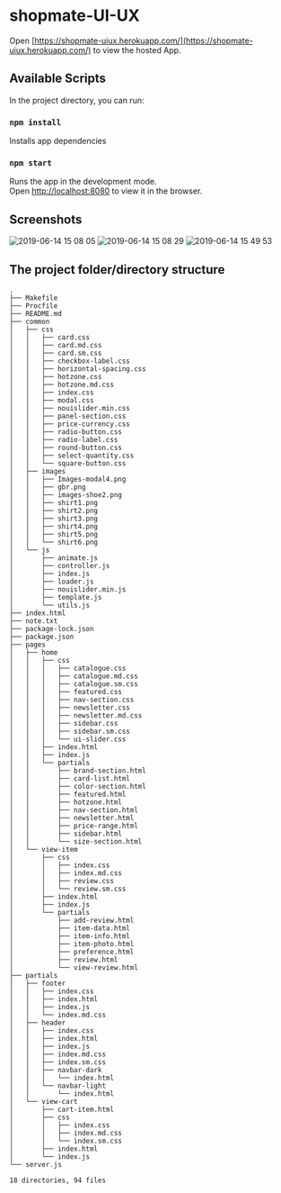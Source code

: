 # shopmate-UI-UX
Open [https://shopmate-uiux.herokuapp.com/](https://shopmate-uiux.herokuapp.com/) to view the hosted App.

## Available Scripts

In the project directory, you can run:

### `npm install`

Installs app dependencies<br>

### `npm start`

Runs the app in the development mode.<br>
Open [http://localhost:8080](http://localhost:8080) to view it in the browser.

## Screenshots

![2019-06-14 15 08 05](https://user-images.githubusercontent.com/23438586/59537108-96359c80-8eed-11e9-873f-c83a133c71fe.gif)
![2019-06-14 15 08 29](https://user-images.githubusercontent.com/23438586/59542892-1d8c0b80-8f00-11e9-9993-630c16c858f9.gif)
![2019-06-14 15 49 53](https://user-images.githubusercontent.com/23438586/59537170-bc5b3c80-8eed-11e9-8fb5-da6e9ef38cd6.gif)

## The project folder/directory structure
```
.
├── Makefile
├── Procfile
├── README.md
├── common
│   ├── css
│   │   ├── card.css
│   │   ├── card.md.css
│   │   ├── card.sm.css
│   │   ├── checkbox-label.css
│   │   ├── horizontal-spacing.css
│   │   ├── hotzone.css
│   │   ├── hotzone.md.css
│   │   ├── index.css
│   │   ├── modal.css
│   │   ├── nouislider.min.css
│   │   ├── panel-section.css
│   │   ├── price-currency.css
│   │   ├── radio-button.css
│   │   ├── radio-label.css
│   │   ├── round-button.css
│   │   ├── select-quantity.css
│   │   └── square-button.css
│   ├── images
│   │   ├── Images-modal4.png
│   │   ├── gbr.png
│   │   ├── images-shoe2.png
│   │   ├── shirt1.png
│   │   ├── shirt2.png
│   │   ├── shirt3.png
│   │   ├── shirt4.png
│   │   ├── shirt5.png
│   │   └── shirt6.png
│   └── js
│       ├── animate.js
│       ├── controller.js
│       ├── index.js
│       ├── loader.js
│       ├── nouislider.min.js
│       ├── template.js
│       └── utils.js
├── index.html
├── note.txt
├── package-lock.json
├── package.json
├── pages
│   ├── home
│   │   ├── css
│   │   │   ├── catalogue.css
│   │   │   ├── catalogue.md.css
│   │   │   ├── catalogue.sm.css
│   │   │   ├── featured.css
│   │   │   ├── nav-section.css
│   │   │   ├── newsletter.css
│   │   │   ├── newsletter.md.css
│   │   │   ├── sidebar.css
│   │   │   ├── sidebar.sm.css
│   │   │   └── ui-slider.css
│   │   ├── index.html
│   │   ├── index.js
│   │   └── partials
│   │       ├── brand-section.html
│   │       ├── card-list.html
│   │       ├── color-section.html
│   │       ├── featured.html
│   │       ├── hotzone.html
│   │       ├── nav-section.html
│   │       ├── newsletter.html
│   │       ├── price-range.html
│   │       ├── sidebar.html
│   │       └── size-section.html
│   └── view-item
│       ├── css
│       │   ├── index.css
│       │   ├── index.md.css
│       │   ├── review.css
│       │   └── review.sm.css
│       ├── index.html
│       ├── index.js
│       └── partials
│           ├── add-review.html
│           ├── item-data.html
│           ├── item-info.html
│           ├── item-photo.html
│           ├── preference.html
│           ├── review.html
│           └── view-review.html
├── partials
│   ├── footer
│   │   ├── index.css
│   │   ├── index.html
│   │   ├── index.js
│   │   └── index.md.css
│   ├── header
│   │   ├── index.css
│   │   ├── index.html
│   │   ├── index.js
│   │   ├── index.md.css
│   │   ├── index.sm.css
│   │   ├── navbar-dark
│   │   │   └── index.html
│   │   └── navbar-light
│   │       └── index.html
│   └── view-cart
│       ├── cart-item.html
│       ├── css
│       │   ├── index.css
│       │   ├── index.md.css
│       │   └── index.sm.css
│       ├── index.html
│       └── index.js
└── server.js

18 directories, 94 files
```

